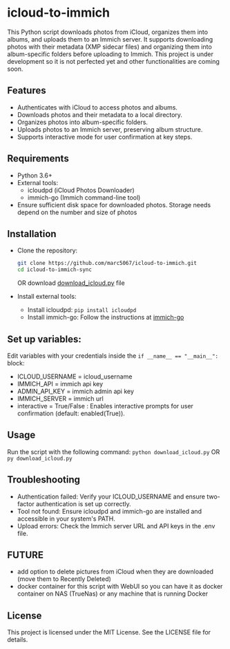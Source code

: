 # icloud-to-immich
This Python script downloads photos from iCloud, organizes them into albums, and uploads them to an Immich server. It supports downloading photos with their metadata (XMP sidecar files) and organizing them into album-specific folders before uploading to Immich. This project is under development so it is not perfected yet and other functionalities are coming soon.

## Features
- Authenticates with iCloud to access photos and albums.
- Downloads photos and their metadata to a local directory.
- Organizes photos into album-specific folders.
- Uploads photos to an Immich server, preserving album structure.
- Supports interactive mode for user confirmation at key steps.

## Requirements
- Python 3.6+
- External tools:
   - icloudpd (iCloud Photos Downloader)
   - immich-go (Immich command-line tool)
- Ensure sufficient disk space for downloaded photos. Storage needs depend on the number and size of photos

## Installation
- Clone the repository:
  ```bash
  git clone https://github.com/marc5067/icloud-to-immich.git
  cd icloud-to-immich-sync
  ```
  OR
  download [download_icloud.py](./download_icloud.py) file

- Install external tools:
  - Install icloudpd: `pip install icloudpd`
  - Install immich-go: Follow the instructions at [immich-go](https://github.com/simulot/immich-go)

## Set up variables:
Edit variables with your credentials inside the `if __name__ == "__main__":` block:
- ICLOUD_USERNAME = icloud_username
- IMMICH_API = immich api key
- ADMIN_API_KEY = immich admin api key
- IMMICH_SERVER = immich url
- interactive = True/False : Enables interactive prompts for user confirmation (default: enabled(True)).

## Usage
Run the script with the following command:
`python download_icloud.py`
OR
`py download_icloud.py`

## Troubleshooting
- Authentication failed: Verify your ICLOUD_USERNAME and ensure two-factor authentication is set up correctly.
- Tool not found: Ensure icloudpd and immich-go are installed and accessible in your system's PATH.
- Upload errors: Check the Immich server URL and API keys in the .env file.

## FUTURE
- add option to delete pictures from iCloud when they are downloaded (move them to Recently Deleted)
- docker container for this script with WebUI so you can have it as docker container on NAS (TrueNas) or any machine that is running Docker

## License
This project is licensed under the MIT License. See the LICENSE file for details.
